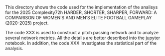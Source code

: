 This directory shows the code used for the implementation of the analisys for the 2025 Complexity72h HARDER, SHORTER, SHARPER, FORWARD: A COMPARISON OF WOMEN’S AND MEN’S ELITE FOOTBALL GAMEPLAY (2020-2025) project.

The code XXX is used to construct a pitch passing network and to analyze several network metrics. All the details are better described into the jupyter notebook.
In addition, the code XXX investigates the statistical part of the analysis.

